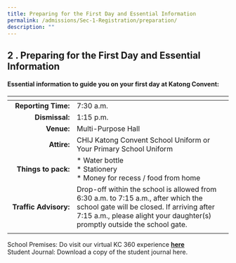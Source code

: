 ```yaml
---
title: Preparing for the First Day and Essential Information
permalink: /admissions/Sec-1-Registration/preparation/
description: ""
---
```

## 2 \. Preparing for the First Day and Essential Information

#### Essential information to guide you on your first day at Katong Convent:

|  | <col width="150"> |
|---:|---|
| **Reporting Time:** | 7:30 a.m. |
| **Dismissal:** | 1:15 p.m. |
| **Venue:** | Multi-Purpose Hall |
| **Attire:** | CHIJ Katong Convent School Uniform or Your Primary School Uniform |
| **Things to pack:** | *   Water bottle<br>* Stationery<br>  *   Money for recess / food from home |
| **Traffic Advisory:** | Drop-off within the school is allowed from 6:30 a.m. to 7:15 a.m., after which the school gate will be closed. If arriving after 7:15 a.m., please alight your daughter(s) promptly outside the school gate. |
|  |  |

School Premises: Do visit our virtual KC 360 experience [**here**](https://www.chijkatongconvent.moe.edu.sg/qql/slot/u185/VirtualTour2021/tour.html)<br>
Student Journal: Download a copy of the student journal here.